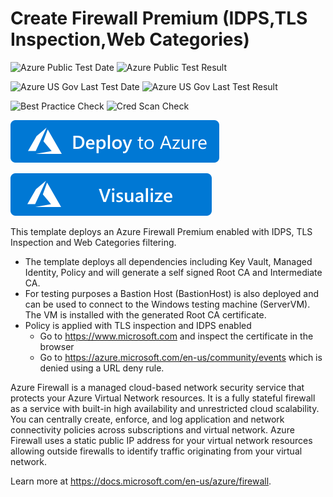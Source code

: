 # Create Firewall Premium (IDPS,TLS Inspection,Web Categories)

![Azure Public Test Date](https://azurequickstartsservice.blob.core.windows.net/badges/101-azurefirewall-premium/PublicLastTestDate.svg)
![Azure Public Test Result](https://azurequickstartsservice.blob.core.windows.net/badges/101-azurefirewall-premium/PublicDeployment.svg)

![Azure US Gov Last Test Date](https://azurequickstartsservice.blob.core.windows.net/badges/101-azurefirewall-premium/FairfaxLastTestDate.svg)
![Azure US Gov Last Test Result](https://azurequickstartsservice.blob.core.windows.net/badges/101-azurefirewall-premium/FairfaxDeployment.svg)

![Best Practice Check](https://azurequickstartsservice.blob.core.windows.net/badges/101-azurefirewall-premium/BestPracticeResult.svg)
![Cred Scan Check](https://azurequickstartsservice.blob.core.windows.net/badges/101-azurefirewall-premium/CredScanResult.svg)

[![Deploy To Azure](https://raw.githubusercontent.com/Azure/azure-quickstart-templates/master/1-CONTRIBUTION-GUIDE/images/deploytoazure.svg?sanitize=true)](https://portal.azure.com/#create/Microsoft.Template/uri/https%3A%2F%2Fraw.githubusercontent.com%2FAzure%2Fazure-quickstart-templates%2Fmaster%2F101-azurefirewall-premium%2Fazuredeploy.json)

[![Visualize](https://raw.githubusercontent.com/Azure/azure-quickstart-templates/master/1-CONTRIBUTION-GUIDE/images/visualizebutton.svg?sanitize=true)](http://armviz.io/#/?load=https%3A%2F%2Fraw.githubusercontent.com%2FAzure%2Fazure-quickstart-templates%2Fmaster%2F101-azurefirewall-premium%2Fazuredeploy.json)

This template deploys an Azure Firewall Premium enabled with IDPS, TLS Inspection and Web Categories filtering.

- The template deploys all dependencies including Key Vault, Managed Identity, Policy and will generate a self signed Root CA and Intermediate CA.
- For testing purposes a Bastion Host (BastionHost) is also deployed and can be used to connect to the Windows testing machine (ServerVM). The VM is installed with the generated Root CA certificate.
- Policy is applied with TLS inspection and IDPS enabled
  - Go to https://www.microsoft.com and inspect the certificate in the browser
  - Go to https://azure.microsoft.com/en-us/community/events which is denied using a URL deny rule.

Azure Firewall is a managed cloud-based network security service that protects your Azure Virtual Network resources. It is a fully stateful firewall as a service with built-in high availability and unrestricted cloud scalability. You can centrally create, enforce, and log application and network connectivity policies across subscriptions and virtual network. Azure Firewall uses a static public IP address for your virtual network resources allowing outside firewalls to identify traffic originating from your virtual network.

Learn more at https://docs.microsoft.com/en-us/azure/firewall.

